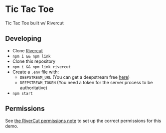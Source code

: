 # Tic Tac Toe

Tic Tac Toe built w/ Rivercut

## Developing

* Clone [Rivercut](https://github.com/RiverCut/rivercut)
* `npm i && npm link`
* Clone this repository
* `npm i && npm link rivercut`
* Create a `.env` file with:
  * `DEEPSTREAM_URL` (You can get a deepstream free [here](https://deepstreamhub.com/))
  * `DEEPSTREAM_TOKEN` (You need a token for the server process to be authoritative)
* `npm start`

## Permissions

See [the RiverCut permissions note](https://github.com/RiverCut/rivercut#permissions) to set up the correct permissions for this demo.
